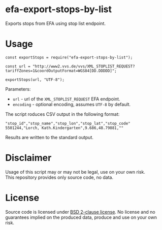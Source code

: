 # efa-export-stops-by-list

Exports stops from EFA using stop list endpoint.

# Usage

```
const exportStops = require("efa-export-stops-by-list");

const url = "http://www2.vvs.de/vvs/XML_STOPLIST_REQUEST?tariffZones=1&coordOutputFormat=WGS84[DD.DDDDD]";

exportStops(url, "UTF-8");
```

Parameters:

* `url` - url of the `XML_STOPLIST_REQUEST` EFA endpoint.
* `encoding` - optional encoding, assumes `UTF-8` by default.

The script roduces CSV output in the following format:

```
"stop_id","stop_name","stop_lon","stop_lat","stop_code"
5501244,"Lorch, Kath.Kindergarten",9.686,48.79881,""
```

Results are written to the standard output.

# Disclaimer

Usage of this script may or may not be legal, use on your own risk.  
This repository provides only source code, no data.

# License

Source code is licensed under [BSD 2-clause license](LICENSE). No license and no guarantees implied on the produced data, produce and use on your own risk.